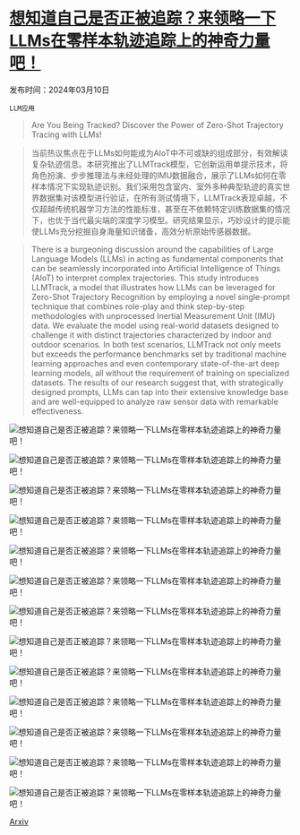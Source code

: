 # [想知道自己是否正被追踪？来领略一下LLMs在零样本轨迹追踪上的神奇力量吧！](https://arxiv.org/abs/2403.06201)

发布时间：2024年03月10日

`LLM应用`

> Are You Being Tracked? Discover the Power of Zero-Shot Trajectory Tracing with LLMs!

> 当前热议焦点在于LLMs如何能成为AIoT中不可或缺的组成部分，有效解读复杂轨迹信息。本研究推出了LLMTrack模型，它创新运用单提示技术，将角色扮演、步步推理法与未经处理的IMU数据融合，展示了LLMs如何在零样本情况下实现轨迹识别。我们采用包含室内、室外多种典型轨迹的真实世界数据集对该模型进行验证，在所有测试情境下，LLMTrack表现卓越，不仅超越传统机器学习方法的性能标准，甚至在不依赖特定训练数据集的情况下，也优于当代最尖端的深度学习模型。研究结果显示，巧妙设计的提示能使LLMs充分挖掘自身海量知识储备，高效分析原始传感器数据。

> There is a burgeoning discussion around the capabilities of Large Language Models (LLMs) in acting as fundamental components that can be seamlessly incorporated into Artificial Intelligence of Things (AIoT) to interpret complex trajectories. This study introduces LLMTrack, a model that illustrates how LLMs can be leveraged for Zero-Shot Trajectory Recognition by employing a novel single-prompt technique that combines role-play and think step-by-step methodologies with unprocessed Inertial Measurement Unit (IMU) data. We evaluate the model using real-world datasets designed to challenge it with distinct trajectories characterized by indoor and outdoor scenarios. In both test scenarios, LLMTrack not only meets but exceeds the performance benchmarks set by traditional machine learning approaches and even contemporary state-of-the-art deep learning models, all without the requirement of training on specialized datasets. The results of our research suggest that, with strategically designed prompts, LLMs can tap into their extensive knowledge base and are well-equipped to analyze raw sensor data with remarkable effectiveness.

![想知道自己是否正被追踪？来领略一下LLMs在零样本轨迹追踪上的神奇力量吧！](../../../paper_images/2403.06201/x1.png)

![想知道自己是否正被追踪？来领略一下LLMs在零样本轨迹追踪上的神奇力量吧！](../../../paper_images/2403.06201/x2.png)

![想知道自己是否正被追踪？来领略一下LLMs在零样本轨迹追踪上的神奇力量吧！](../../../paper_images/2403.06201/x3.png)

![想知道自己是否正被追踪？来领略一下LLMs在零样本轨迹追踪上的神奇力量吧！](../../../paper_images/2403.06201/x4.png)

![想知道自己是否正被追踪？来领略一下LLMs在零样本轨迹追踪上的神奇力量吧！](../../../paper_images/2403.06201/x5.png)

![想知道自己是否正被追踪？来领略一下LLMs在零样本轨迹追踪上的神奇力量吧！](../../../paper_images/2403.06201/x6.png)

![想知道自己是否正被追踪？来领略一下LLMs在零样本轨迹追踪上的神奇力量吧！](../../../paper_images/2403.06201/x7.png)

![想知道自己是否正被追踪？来领略一下LLMs在零样本轨迹追踪上的神奇力量吧！](../../../paper_images/2403.06201/x8.png)

![想知道自己是否正被追踪？来领略一下LLMs在零样本轨迹追踪上的神奇力量吧！](../../../paper_images/2403.06201/x9.png)

![想知道自己是否正被追踪？来领略一下LLMs在零样本轨迹追踪上的神奇力量吧！](../../../paper_images/2403.06201/x10.png)

![想知道自己是否正被追踪？来领略一下LLMs在零样本轨迹追踪上的神奇力量吧！](../../../paper_images/2403.06201/x11.png)

![想知道自己是否正被追踪？来领略一下LLMs在零样本轨迹追踪上的神奇力量吧！](../../../paper_images/2403.06201/x12.png)

![想知道自己是否正被追踪？来领略一下LLMs在零样本轨迹追踪上的神奇力量吧！](../../../paper_images/2403.06201/x13.png)

[Arxiv](https://arxiv.org/abs/2403.06201)